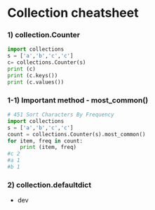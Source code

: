 # Collection cheatsheet 

### 1) collection.Counter
```python
import collections
s = ['a','b','c','c']
c= collections.Counter(s)
print (c)
print (c.keys())
print (c.values())
```

### 1-1) Important method - most_common()
```python
# 451 Sort Characters By Frequency
import collections
s = ['a','b','c','c']
count = collections.Counter(s).most_common()
for item, freq in count:
    print (item, freq)   
#c 2
#a 1
#b 1
```

### 2) collection.defaultdict
- dev 